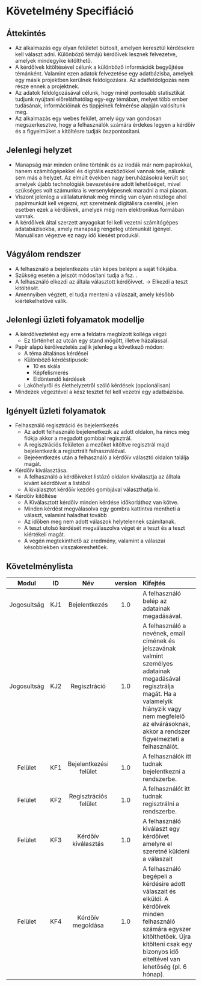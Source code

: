 Követelmény Specifiáció
========================

Áttekintés
-----------
- Az alkalmazás egy olyan felületet biztosít, amelyen keresztül kérdésekre kell választ adni. Különböző témájú kérdőívek lesznek felvezetve, amelyek mindegyike kitölthető.
- A kérdőívek kitöltésével célunk a különböző információk begyűjtése témánként. Valamint ezen adatok felvezetése egy adatbázisba, amelyek egy másik projektben kerülnek feldolgozásra. Az adatfeldolgozás nem része ennek a projektnek.
- Az adatok feldolgozásával célunk, hogy minél pontosabb statisztikát tudjunk nyújtani előreláthatólag egy-egy témában, melyet több ember tudásának, információinak és tippjeinek felmérése alapján valósítunk meg.
- Az alkalmazás egy webes felület, amely úgy van gondosan megszerkesztve, hogy a felhasználók számára érdekes legyen a kérdőív és a figyelmüket a kitöltésre tudják öszpontosítani.

Jelenlegi helyzet
------------------
- Manapság már minden online történik és az irodák már nem papírokkal, hanem számítógépekkel és digitális eszközökkel vannak tele, nálunk sem más a helyzet. Az elmúlt években nagy beruházásokra került sor, amelyek újabb technológiák bevezetésére adott lehetőséget, mivel szükséges volt számunkra is versenyképesnek maradni a mai piacon.
- Viszont jelenleg a vállalatunknak még mindig van olyan részlege ahol papírmunkát kell végezni, ezt szeretnénk digitálisra cserélni, jelen esetben ezek a kérdőívek, amelyek még nem elektronikus formában vannak.
- A kérdőívek által szerzett anyagokat fel kell vezetni számítógépes adatabázisokba, amely manapság rengeteg utómunkát igényel. Manuálisan végezve ez nagy idő kiesést produkál.

Vágyálom rendszer
------------------
- A felhasználó a bejelentkezés után képes belépni a saját fiókjába. 
- Szükség esetén a jelszót módosítani tudja a fsz. .
- A felhasználó elkezdi az általa választott kérdőívvet. -> Elkezdi a teszt kitöltését.
- Amennyiben végzett, el tudja menteni a válaszait, amely később kiértékelhetővé válik.

Jelenlegi üzleti folyamatok modellje
-------------------------------------
- A kérdőíveztetést egy erre a feldatra megbízott kolléga végzi:
    - Ez történhet az utcán egy stand mögött, illetve házalással.   
- Papír alapú kérőíveztetés zajlik jelenleg a következő módon:
    - A téma általános kérdései
    - Különböző kérdéstípusok: 
        - 10 es skála
        - Képfelismerés
        - Eldöntendő kérdések
    - Lakóhelyről és élethelyzetről szóló kérdések (opcionálisan)      
- Mindezek végeztével a kész tesztet fel kell vezetni egy adatbázisba.

Igényelt üzleti folyamatok
---------------------------
- Felhasználó regisztráció és bejelentkezés
    - Az adott felhasználó bejelenetkezik az adott oldalon, ha nincs még fiókja akkor a megadott gombbal
    regisztrál.
    - A regisztrációs felületen a mezőket kitöltve regisztrál majd bejelentkezik a regisztrált felhasználóval.
    -  Bejeéentkezés után a felhasználó a kérdőív választó oldalon találja magát.
- Kérdőív kiválasztása.
    - A felhasználó a kérdőíveket listázó oldalon kiválasztja az álltala kívánt kédrdőívet a listából
    - A kiválasztot kérdőív kezdés gombjával választhatja ki.    
- Kérdőív kitöltése
    - A Kiválasztott kérdőív minden kérdése időkorláthoz van kötve.
    - Minden kérdést megválasolva egy gombra kattintva mentheti a választ, valamint haladhat tovább
    - Az időben meg nem adott válaszok helytelennek számítanak.
    - A teszt utolsó kérdését megválaszolva véget ér a teszt és a teszt kiértékeli magát. 
    - A végén megtekinthető az eredmény, valamint a válaszai késobbiekben visszakereshetőek.

Követelménylista
-----------------
| Modul | ID | Név | version | Kifejtés |
| :---: | :---: | :---: | :---: | :--- |
| Jogosultság | KJ1 | Bejelentkezés | 1.0 | A felhasználó belép az adatainak megadásával. |
| Jogosultság | KJ2 | Regisztráció | 1.0 | A felhasználó a nevének, email címének és jelszavának valmint személyes adatainak megadásával regisztrálja magát. Ha a valamelyik hiányzik vagy nem megfelelő az elvárásoknak, akkor a rendszer figyelmezteti a felhasználót.|
| Felület | KF1 | Bejelentkezési felület | 1.0 | A felhasználók itt tudnak bejelentkezni a rendszerbe. |
| Felület | KF2 | Regisztrációs felület | 1.0 | A felhasználót itt tudnak regisztrálni a rendszerbe. |
| Felület | KF3 | Kérdőív kiválasztás | 1.0 | A felhasználó kiválaszt egy kérdőívet amelyre el szeretné küldeni a válaszait |
| Felület | KF4 | Kérdőív megoldása | 1.0 | A felhasználó begépeli a kérdésire adott válaszait és elküldi. A kérdőívek minden felhasználó számára egyszer kitölthetőek. Újra kitölteni csak egy bizonyos idő elteltével van lehetőség (pl. 6 hónap). |
